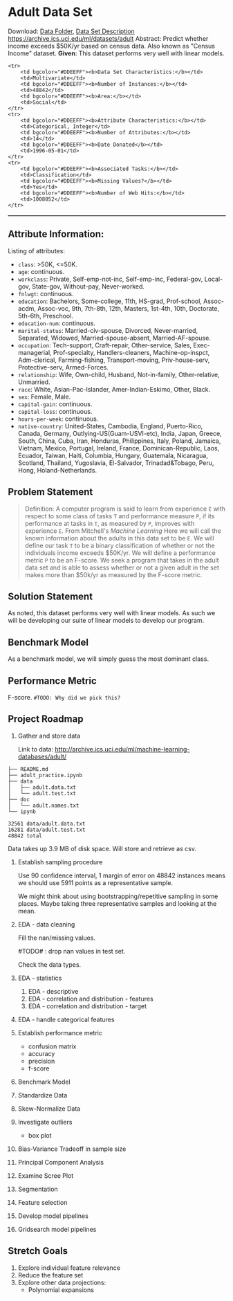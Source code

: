 # Adult Data Set 
Download: [Data Folder](http://archive.ics.uci.edu/ml/machine-learning-databases/adult/), [Data Set Description](http://archive.ics.uci.edu/ml/machine-learning-databases/adult/adult.names)
https://archive.ics.uci.edu/ml/datasets/adult
Abstract: Predict whether income exceeds $50K/yr based on census data. Also known as "Census Income" dataset.
**Given**: This dataset performs very well with linear models. 
<table border="1" cellpadding="6">
    
    <tr>
        <td bgcolor="#DDEEFF"><b>Data Set Characteristics:</b></td>
        <td>Multivariate</td>
        <td bgcolor="#DDEEFF"><b>Number of Instances:</b></td>
        <td>48842</td>
        <td bgcolor="#DDEEFF"><b>Area:</b></td>
        <td>Social</td>
    </tr>
    <tr>
        <td bgcolor="#DDEEFF"><b>Attribute Characteristics:</b></td>
        <td>Categorical, Integer</td>
        <td bgcolor="#DDEEFF"><b>Number of Attributes:</b></td>
        <td>14</td>
        <td bgcolor="#DDEEFF"><b>Date Donated</b></td>
        <td>1996-05-01</td>
    </tr>
    <tr>
        <td bgcolor="#DDEEFF"><b>Associated Tasks:</b></td>
        <td>Classification</td>
        <td bgcolor="#DDEEFF"><b>Missing Values?</b></td>
        <td>Yes</td>
        <td bgcolor="#DDEEFF"><b>Number of Web Hits:</b></td>
        <td>1008052</td>
    </tr>
</table>

## Attribute Information:
Listing of attributes: 
- `class`: >50K, <=50K. 
- `age`: continuous. 
- `workclass`: Private, Self-emp-not-inc, Self-emp-inc, Federal-gov, Local-gov, State-gov, Without-pay, Never-worked. 
- `fnlwgt`: continuous. 
- `education`: Bachelors, Some-college, 11th, HS-grad, Prof-school, Assoc-acdm, Assoc-voc, 9th, 7th-8th, 12th, Masters, 1st-4th, 10th, Doctorate, 5th-6th, Preschool. 
- `education-num`: continuous. 
- `marital-status`: Married-civ-spouse, Divorced, Never-married, Separated, Widowed, Married-spouse-absent, Married-AF-spouse. 
- `occupation`: Tech-support, Craft-repair, Other-service, Sales, Exec-managerial, Prof-specialty, Handlers-cleaners, Machine-op-inspct, Adm-clerical, Farming-fishing, Transport-moving, Priv-house-serv, Protective-serv, Armed-Forces. 
- `relationship`: Wife, Own-child, Husband, Not-in-family, Other-relative, Unmarried. 
- `race`: White, Asian-Pac-Islander, Amer-Indian-Eskimo, Other, Black. 
- `sex`: Female, Male. 
- `capital-gain`: continuous. 
- `capital-loss`: continuous. 
- `hours-per-week`: continuous. 
- `native-country`: United-States, Cambodia, England, Puerto-Rico, Canada, Germany, Outlying-US(Guam-USVI-etc), India, Japan, Greece, South, China, Cuba, Iran, Honduras, Philippines, Italy, Poland, Jamaica, Vietnam, Mexico, Portugal, Ireland, France, Dominican-Republic, Laos, Ecuador, Taiwan, Haiti, Columbia, Hungary, Guatemala, Nicaragua, Scotland, Thailand, Yugoslavia, El-Salvador, Trinadad&Tobago, Peru, Hong, Holand-Netherlands.
## Problem Statement
> Definition: A computer program is said to learn from experience `E` with respect to some class of tasks `T` and performance measure `P`, if its performance at tasks in `T`, as measured by `P`, improves with experience `E`.
From Mitchell's *Machine Learning*
Here we will call the known information about the adults in this data set to be `E`.
We will define our task `T` to be a binary classification of whether or not the individuals income exceeds $50K/yr.
We will define a performance metric `P` to be an F-score. 
We seek a program that takes in the adult data set and is able to assess whether or not a given adult in the set makes more than $50k/yr as measured by the F-score metric. 
## Solution Statement
As noted, this dataset performs very well with linear models. As such we will be developing our suite of linear models to develop our program.
## Benchmark Model
As a benchmark model, we will simply guess the most dominant class.
## Performance Metric
F-score. `#TODO: Why did we pick this?`
## Project Roadmap
1. Gather and store data

    Link to data: http://archive.ics.uci.edu/ml/machine-learning-databases/adult/
    
``` 
├── README.md
├── adult_practice.ipynb
├── data
│   ├── adult.data.txt
│   └── adult.test.txt
├── doc
│   └── adult.names.txt
└── ipynb
```

```
32561 data/adult.data.txt
16281 data/adult.test.txt
48842 total
```

Data takes up 3.9 MB of disk space. Will store and retrieve as csv.

1. Establish sampling procedure

    Use 90 confidence interval, 1 margin of error on 48842 instances means we should use 5911 points as a 
    representative sample.
    
    We might think about using bootstrapping/repetitive sampling in some places. Maybe taking three 
    representative samples and looking at the mean.

1. EDA - data cleaning

    Fill the nan/missing values.

    #TODO# : drop nan values in test set.

    Check the data types.

1. EDA - statistics
    1. EDA - descriptive
    1. EDA - correlation and distribution - features
    1. EDA - correlation and distribution - target
1. EDA - handle categorical features
1. Establish performance metric 
   - confusion matrix
   - accuracy
   - precision
   - f-score
1. Benchmark Model
1. Standardize Data
1. Skew-Normalize Data
1. Investigate outliers
   - box plot
1. Bias-Variance Tradeoff in sample size
1. Principal Component Analysis
1. Examine Scree Plot
1. Segmentation
1. Feature selection
1. Develop model pipelines
1. Gridsearch model pipelines
## Stretch Goals
1. Explore individual feature relevance
1. Reduce the feature set
1. Explore other data projections:
   - Polynomial expansions